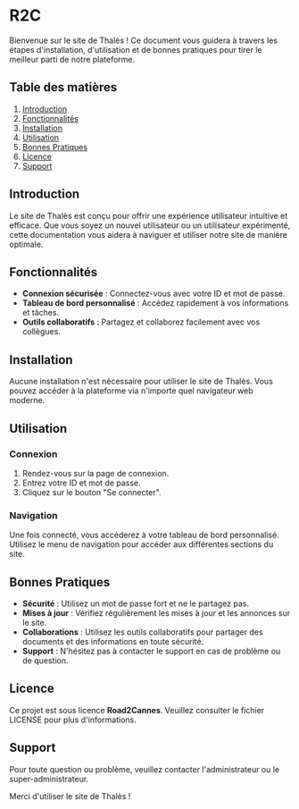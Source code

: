 # R2C

Bienvenue sur le site de Thalès ! Ce document vous guidera à travers les étapes d'installation, d'utilisation et de bonnes pratiques pour tirer le meilleur parti de notre plateforme.

## Table des matières
1. [Introduction](#introduction)
2. [Fonctionnalités](#fonctionnalités)
3. [Installation](#installation)
4. [Utilisation](#utilisation)
5. [Bonnes Pratiques](#bonnes-pratiques)
6. [Licence](#licence)
7. [Support](#support)

## Introduction
Le site de Thalès est conçu pour offrir une expérience utilisateur intuitive et efficace. Que vous soyez un nouvel utilisateur ou un utilisateur expérimenté, cette documentation vous aidera à naviguer et utiliser notre site de manière optimale.

## Fonctionnalités
- **Connexion sécurisée** : Connectez-vous avec votre ID et mot de passe.
- **Tableau de bord personnalisé** : Accédez rapidement à vos informations et tâches.
- **Outils collaboratifs** : Partagez et collaborez facilement avec vos collègues.

## Installation
Aucune installation n'est nécessaire pour utiliser le site de Thalès. Vous pouvez accéder à la plateforme via n'importe quel navigateur web moderne.

## Utilisation
### Connexion
1. Rendez-vous sur la page de connexion.
2. Entrez votre ID et mot de passe.
3. Cliquez sur le bouton "Se connecter".

### Navigation
Une fois connecté, vous accéderez à votre tableau de bord personnalisé. Utilisez le menu de navigation pour accéder aux différentes sections du site.

## Bonnes Pratiques
- **Sécurité** : Utilisez un mot de passe fort et ne le partagez pas.
- **Mises à jour** : Vérifiez régulièrement les mises à jour et les annonces sur le site.
- **Collaborations** : Utilisez les outils collaboratifs pour partager des documents et des informations en toute sécurité.
- **Support** : N'hésitez pas à contacter le support en cas de problème ou de question.

## Licence
Ce projet est sous licence **Road2Cannes**. Veuillez consulter le fichier LICENSE pour plus d'informations.

## Support
Pour toute question ou problème, veuillez contacter l'administrateur ou le super-administrateur.

Merci d'utiliser le site de Thalès !
